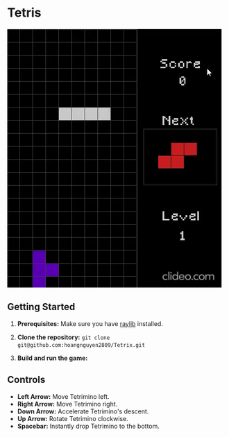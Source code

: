 # Tetris

![GIF](./ss.gif)

## Getting Started

1. **Prerequisites:** Make sure you have [raylib](https://www.raylib.com/) installed.

2. **Clone the repository:** `git clone git@github.com:hoangnguyen2809/Tetrix.git`

3. **Build and run the game:** 


## Controls

- **Left Arrow:** Move Tetrimino left.
- **Right Arrow:** Move Tetrimino right.
- **Down Arrow:** Accelerate Tetrimino's descent.
- **Up Arrow:** Rotate Tetrimino clockwise.
- **Spacebar:** Instantly drop Tetrimino to the bottom.
